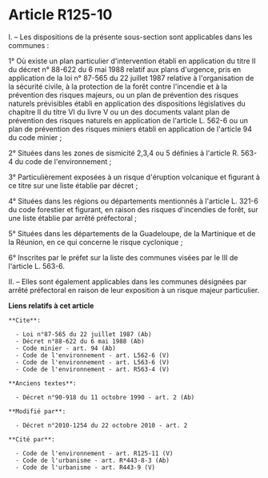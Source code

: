 # Article R125-10

I. – Les dispositions de la présente sous-section sont applicables dans les communes : 

1° Où existe un plan particulier d'intervention établi en application du titre II du décret n° 88-622 du 6 mai 1988 relatif
aux plans d'urgence, pris en application de la loi n° 87-565 du 22 juillet 1987 relative à l'organisation de la sécurité
civile, à la protection de la forêt contre l'incendie et à la prévention des risques majeurs, ou un plan de prévention des
risques naturels prévisibles établi en application des dispositions législatives du chapitre II du titre VI du livre V ou un
des documents valant plan de prévention des risques naturels en application de l'article L. 562-6 ou un plan de prévention
des risques miniers établi en application de l'article 94 du code minier ; 

2° Situées dans les zones de sismicité 2,3,4 ou 5 définies à l'article R. 563-4 du code de l'environnement ; 

3° Particulièrement exposées à un risque d'éruption volcanique et figurant à ce titre sur une liste établie par décret ; 

4° Situées dans les régions ou départements mentionnés à l'article L. 321-6 du code forestier et figurant, en raison des
risques d'incendies de forêt, sur une liste établie par arrêté préfectoral ; 

5° Situées dans les départements de la Guadeloupe, de la Martinique et de la Réunion, en ce qui concerne le risque
cyclonique ; 

6° Inscrites par le préfet sur la liste des communes visées par le III de l'article L. 563-6. 

II. – Elles sont également applicables dans les communes désignées par arrêté préfectoral en raison de leur exposition à un
risque majeur particulier.

**Liens relatifs à cet article**

	**Cite**:

	  - Loi n°87-565 du 22 juillet 1987 (Ab)
	  - Décret n°88-622 du 6 mai 1988 (Ab)
	  - Code minier - art. 94 (Ab)
	  - Code de l'environnement - art. L562-6 (V)
	  - Code de l'environnement - art. L563-6 (V)
	  - Code de l'environnement - art. R563-4 (V)

	**Anciens textes**:

	  - Décret n°90-918 du 11 octobre 1990 - art. 2 (Ab)

	**Modifié par**:

	  - Décret n°2010-1254 du 22 octobre 2010 - art. 2

	**Cité par**:

	  - Code de l'environnement - art. R125-11 (V)
	  - Code de l'urbanisme - art. R*443-8-3 (Ab)
	  - Code de l'urbanisme - art. R443-9 (V)
